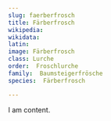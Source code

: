 ```yaml
---
slug: faerberfrosch
title: Färberfrosch
wikipedia: 
wikidata: 
latin:
image: Färberfrosch
class: Lurche
order:  Froschlurche
family:  Baumsteigerfrösche
species:  Färberfrosch

---
```


I am content.
